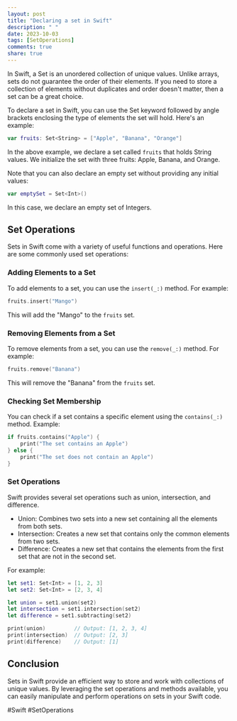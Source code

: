 ```yaml
---
layout: post
title: "Declaring a set in Swift"
description: " "
date: 2023-10-03
tags: [SetOperations]
comments: true
share: true
---
```


In Swift, a Set is an unordered collection of unique values. Unlike arrays, sets do not guarantee the order of their elements. If you need to store a collection of elements without duplicates and order doesn't matter, then a set can be a great choice.

To declare a set in Swift, you can use the Set keyword followed by angle brackets enclosing the type of elements the set will hold. Here's an example:

```swift
var fruits: Set<String> = ["Apple", "Banana", "Orange"]
```

In the above example, we declare a set called `fruits` that holds String values. We initialize the set with three fruits: Apple, Banana, and Orange.

Note that you can also declare an empty set without providing any initial values:

```swift
var emptySet = Set<Int>()
```

In this case, we declare an empty set of Integers.

## Set Operations

Sets in Swift come with a variety of useful functions and operations. Here are some commonly used set operations:

### Adding Elements to a Set

To add elements to a set, you can use the `insert(_:)` method. For example:

```swift
fruits.insert("Mango")
```

This will add the "Mango" to the `fruits` set.

### Removing Elements from a Set

To remove elements from a set, you can use the `remove(_:)` method. For example:

```swift
fruits.remove("Banana")
```

This will remove the "Banana" from the `fruits` set.

### Checking Set Membership

You can check if a set contains a specific element using the `contains(_:)` method. Example:

```swift
if fruits.contains("Apple") {
    print("The set contains an Apple")
} else {
    print("The set does not contain an Apple")
}
```

### Set Operations

Swift provides several set operations such as union, intersection, and difference.

- Union: Combines two sets into a new set containing all the elements from both sets.
- Intersection: Creates a new set that contains only the common elements from two sets.
- Difference: Creates a new set that contains the elements from the first set that are not in the second set.

For example:

```swift
let set1: Set<Int> = [1, 2, 3]
let set2: Set<Int> = [2, 3, 4]

let union = set1.union(set2)
let intersection = set1.intersection(set2)
let difference = set1.subtracting(set2)

print(union)         // Output: [1, 2, 3, 4]
print(intersection)  // Output: [2, 3]
print(difference)    // Output: [1]
```

## Conclusion

Sets in Swift provide an efficient way to store and work with collections of unique values. By leveraging the set operations and methods available, you can easily manipulate and perform operations on sets in your Swift code.

#Swift #SetOperations
